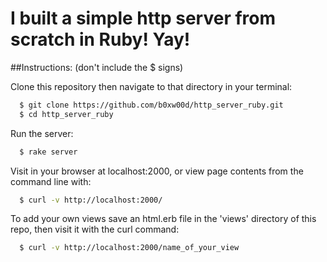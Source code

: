# I built a simple http server from scratch in Ruby! Yay!

##Instructions: (don't include the $ signs)

Clone this repository then navigate to that directory in your terminal:
```bash
  $ git clone https://github.com/b0xw00d/http_server_ruby.git
  $ cd http_server_ruby
```

Run the server:
```bash
  $ rake server
```

Visit in your browser at localhost:2000, or view page contents from the command line with:
```bash
  $ curl -v http://localhost:2000/
```

To add your own views save an html.erb file in the 'views' directory of this repo, then visit it with the curl command:
```bash
  $ curl -v http://localhost:2000/name_of_your_view
```